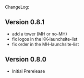 ChangeLog:

## Version 0.8.1
 * add a tower (MH or no-MH)
 * fix logos in the KK-launchsite-list
 * fix order in the MH-launchsite-list

## Version 0.8.0
 * Initial Prerelease
